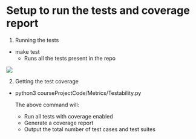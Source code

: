 # Setup to run the tests and coverage report

1. Running the tests

* make test
    -   Runs all the tests present in the repo

![](test_rsults.png)

2. Getting the test coverage

* python3 courseProjectCode/Metrics/Testability.py

    The above command will:

    - Run all tests with coverage enabled
    - Generate a coverage report
    - Output the total number of test cases and test suites

